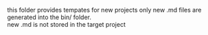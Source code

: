 this folder provides tempates for new projects only
new <project>.md files are generated into the bin/ folder.  
new <project>.md is not stored in the target project

